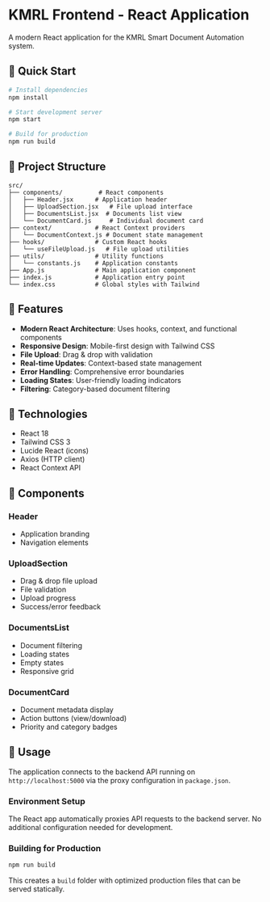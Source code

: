 # KMRL Frontend - React Application

A modern React application for the KMRL Smart Document Automation system.

## 🚀 Quick Start

```bash
# Install dependencies
npm install

# Start development server
npm start

# Build for production
npm run build
```

## 📁 Project Structure

```
src/
├── components/          # React components
│   ├── Header.jsx      # Application header
│   ├── UploadSection.jsx   # File upload interface
│   ├── DocumentsList.jsx  # Documents list view
│   └── DocumentCard.js     # Individual document card
├── context/            # React Context providers
│   └── DocumentContext.js # Document state management
├── hooks/              # Custom React hooks
│   └── useFileUpload.js   # File upload utilities
├── utils/              # Utility functions
│   └── constants.js    # Application constants
├── App.js              # Main application component
├── index.js            # Application entry point
└── index.css           # Global styles with Tailwind
```

## 🎨 Features

- **Modern React Architecture**: Uses hooks, context, and functional components
- **Responsive Design**: Mobile-first design with Tailwind CSS
- **File Upload**: Drag & drop with validation
- **Real-time Updates**: Context-based state management
- **Error Handling**: Comprehensive error boundaries
- **Loading States**: User-friendly loading indicators
- **Filtering**: Category-based document filtering

## 🔧 Technologies

- React 18
- Tailwind CSS 3
- Lucide React (icons)
- Axios (HTTP client)
- React Context API

## 📱 Components

### Header
- Application branding
- Navigation elements

### UploadSection
- Drag & drop file upload
- File validation
- Upload progress
- Success/error feedback

### DocumentsList
- Document filtering
- Loading states
- Empty states
- Responsive grid

### DocumentCard
- Document metadata display
- Action buttons (view/download)
- Priority and category badges

## 🎯 Usage

The application connects to the backend API running on `http://localhost:5000` via the proxy configuration in `package.json`.

### Environment Setup

The React app automatically proxies API requests to the backend server. No additional configuration needed for development.

### Building for Production

```bash
npm run build
```

This creates a `build` folder with optimized production files that can be served statically.
